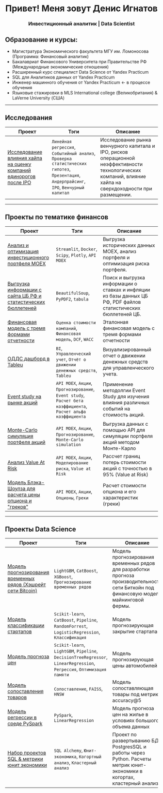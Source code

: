<div id="header" align="center">
    <h1>Привет! Меня зовут Денис Игнатов</h1>
    <h3>Инвестиционный аналитик | Data Scientist</h3>
</div>

## Образование и курсы:
- Магистратура Экономического факультета МГУ им. Ломоносова (Программа: Финансовый аналитик)
- Бакалавриат Финансового Университета при Правительстве РФ (Международные экономические отношения)
- Расширенный курс специалист Data Science от Yandex Practicum 
- SQL для Аналитиков данных от Yandex Practicum
- Инженер машинного обучения от Yandex Practicum <- в процессе обучения 
- Языковые стажировки в MLS International college (Великобритания) & LaVerne University (США)

____


## Исследования
| Проект        | Тэги                                                             | Описание                 |
| ------------- | ---------------------------------------------------------------- | ------------------------ | 
| [Исследование влияния хайпа на оценку компаний единорогов после IPO](https://github.com/Denis1gn/portfolio/tree/main/Research/Master's%20Degree) | `Линейная регрессия`, `Событийный анализ`, `Проверка статистических гипотез`, `Презентация`, `Андерпрайсинг`, `IPO`, `Венчурный капитал` | Исследование рынка венчурного капитала и IPO, рисков операционной неэффективности технологических компаний, влияние хайпа на сверхдоходности при размещении. |

____


## Проекты по тематике финансов
| Проект        | Тэги                                                             | Описание                 |
| ------------- | ---------------------------------------------------------------- | ------------------------ | 
| [Анализ и оптимизация инвестиционного портфеля MOEX](https://github.com/Denis1gn/portfolio_app) | `Streamlit`, `Docker`, `Scipy`, `Plotly`, `API MOEX` | Выгрузка исторических данных MOEX, анализ портфеля и оптимизация риска портфеля. |
| [Выгрузка информации с сайта ЦБ РФ и статистических бюллетеней](https://github.com/Denis1gn/portfolio/tree/main/Finance/CBR_parsing) | `BeautifulSoup`, `PyPDF2`, `tabula`  | Поиск и выгрузка информации о ставках и инфляции из базы данных ЦБ РФ, PDF файлов статистических бюллетеней ЦБ. |
| [Финансовая модель с тремя формами отчетности](https://github.com/Denis1gn/portfolio/tree/main/Finance/Financial%20model) | `Оценка стоимости компаний`, `Финансовая модель`, `DCF`, `WACC` | Эталонная финансовая модель с тремя формами отчетности  |
| [ОДДС дашборд в Tableu](https://public.tableau.com/views/Cash-flowdashboard/Dashboard1?:language=en-US&publish=yes&:sid=&:display_count=n&:origin=viz_share_link) | `BI`, `Управленческий учет`, `Отчёт о движении денежных средств`, `Tableu`  | Визуализированный отчет о движении денежных средств для управленческого учета. |
| [Event study на рынке акций](https://github.com/Denis1gn/portfolio/tree/main/Finance/Stocks_project) | `API MOEX`, `Акции`, `Прогнозирование`, `Event study`, `Расчет бета коэффициента`, `Расчет альфа коэффициента`  | Применение методолгии Event Study для изучения влияния различных событий на стоимость акций.  |
| [Monte-Carlo симуляция портфеля акций](https://github.com/Denis1gn/portfolio/tree/main/Finance/Stocks_MC) | `API MOEX`, `Акции`, `Прогнозирование`, `Monte-Carlo simulation` | Выгрузка данных с помощью API для симуляции портфеля акций методом Монте-Карло |
| [Анализ Value At Risk](https://github.com/Denis1gn/portfolio/tree/main/Finance/Stocks_VAR) | `API MOEX`, `Акции`, `Моделирование риска`, `Value at Risk`  | Рассчет границ потерь стоимости акций с точностью в 95% (Value at Risk) |
| [Модель Блэка-Шоулза для расчета цены опциона и "греков"](https://github.com/Denis1gn/portfolio/tree/main/Finance/Options_Black_Scholes) | `API MOEX`, `Акции`, `Опционы`, `Греки`  | Расчет стоимости опциона и его характеристик (греки) |

____


## Проекты Data Science
| Проект        | Тэги                                                             | Описание                 |
| ------------- | ---------------------------------------------------------------- | ------------------------ | 
| [Модель прогнозирования временных рядов (Хэшрейт сети Bitcoin)](https://github.com/Denis1gn/portfolio/tree/main/Data%20Science/BTC%20Hash_rate%20forecast) | `LightGBM`, `CatBoost`, `XGBoost`, `Прогнозирование временных рядов`  | Модель прогнозирования временных рядов для разработки прогноза производительности сети Биткойн под финансовую модель майнинговой фермы.  |
| [Модель классификации стартапов](https://github.com/Denis1gn/portfolio/tree/main/Data%20Science/Startup%20classification) | `Scikit-learn`, `CatBoost`, `Pipeline`, `RandomForrest`, `LogisticRegression`, `Классификация`  | Модель прогнозирующая закрытие стартапа |
| [Модель прогноза цен](https://github.com/Denis1gn/portfolio/tree/main/Data%20Science/Price%20regression) | `Scikit-learn`, `LightGBM`, `Pipeline`, `DecisionTreeRegressor`, `LinearRegression`, `Регрессия`, `Оптимизация памяти`   | Модель прогнозирующая цены автомобилей |
| [Модель сопоставления товаров](https://github.com/Denis1gn/portfolio/tree/main/Data%20Science/Matching) | `Сопоставление`, `FAISS`, `HNSW`| Модель сопоставляющая товары под метрику accuracy@5|
| [Модель регрессии в среде PySpark](https://github.com/Denis1gn/portfolio/tree/main/Data%20Science/PySpark_regression) | `PySpark`, `LinearRegression`| Модель прогноза цен на жилье в условиях большого объема данных|
| [Набор проектов SQL & метрики юнит экономики](https://github.com/Denis1gn/portfolio/tree/main/Data%20Science/SQL%3APython%20projects) | `SQL Alchemy`, `Юнит-экономика`, `Когортный анализ`, `Кластерный анализ`  | Проект по развертыванию БД PostgresSQL и работы через Python. Расчеты метрик юнит-экономики в когортах, кластерный анализ |







  

